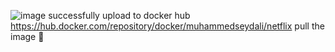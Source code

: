 ![image](https://user-images.githubusercontent.com/60098100/199661661-e9bb03b5-6b45-4ddd-bb55-6795c9b9e5e1.png)
 successfully upload to docker hub
 https://hub.docker.com/repository/docker/muhammedseydali/netflix
 pull the image 🙌 
